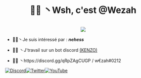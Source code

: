 <h1 align="center">🏴‍☠️ 丶Wsh, c'est @Wezah</h1>

<p align="center"><br>
  <a href="https://github.com/Wezah">
    <img src="https://discord.c99.nl/widget/theme-3/807639128257855517.png"/>
     </a>
</p>

- 🏴‍☠️丶Je suis intéressé par : _**nehess**_

- 🏴‍☠️ 丶J'travail sur un bot discord [(KENZO)](https://discord.gg/qRpZAgCUGP)

- 🏴‍☠️ 丶https://discord.gg/qRpZAgCUGP / w€zah#0212






[![Discord](https://img.shields.io/badge/Discord%20-%237289DA.svg?&style=for-the-badge&logo=discord&logoColor=white)](https://discordapp.com/users/807639128257855517)[![Twitter](https://img.shields.io/badge/Twitter%20-%231DA1F2.svg?&style=for-the-badge&logo=Twitter&logoColor=white)](https://twitter.com/667Wezah)[![YouTube](https://img.shields.io/badge/YouTube-FF0000?style=for-the-badge&logo=youtube&logoColor=white)](https://www.youtube.com/channel/UCI9ELTuau0YlBPP5miLKsXw)
